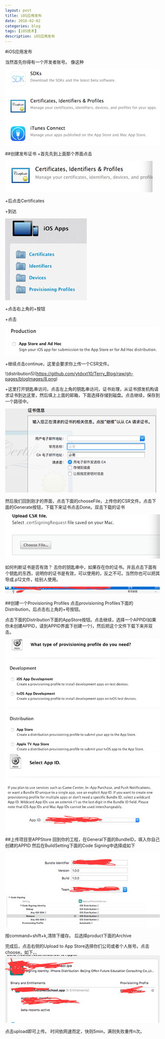 ```yaml
---
layout: post
title: iOS应用发布
date: 2016-02-02
categories: blog
tags: [iOS技术]
description: iOS应用发布
---
```

#iOS应用发布

当然首先你得有一个开发者账号。
像这种

![](https://github.com/ytdxxt10/Terry_Blog/raw/gh-pages/blogImages/three.jpg)


##创建发布证书
+首先先到上面那个界面点击

![distribution2](https://github.com/ytdxxt10/Terry_Blog/raw/gh-pages/blogImages/4.png)

+后点击Certificates

+到达

![distribution3](https://github.com/ytdxxt10/Terry_Blog/raw/gh-pages/blogImages/5.png)

+点击右上角的+按钮

+点击

![distribution4](https://github.com/ytdxxt10/Terry_Blog/raw/gh-pages/blogImages/7.png)

+继续点击continue，这里会要求你上传一个CSR文件。

!(distribution5)(https://github.com/ytdxxt10/Terry_Blog/raw/gh-pages/blogImages/8.png)

+这里打开钥匙串访问，点击左上角的钥匙串访问，证书处理，从证书颁发机构请求证书到达这里，然后填上上面的邮箱，下面选择存储到磁盘。点击继续，保存到一个路径中。

![distribution6](https://github.com/ytdxxt10/Terry_Blog/raw/gh-pages/blogImages/9.png)

然后我们回到刚才的界面，点击下面的chooseFile，上传你的CSR文件。点击下面的Generate按钮，下载下来证书点击Done。双击下载的证书

![distribution7](https://github.com/ytdxxt10/Terry_Blog/raw/gh-pages/blogImages/10.png)

如何判断证书是否有效？
去你的钥匙串中，如果存在你的证书。并且点击下面有个钥匙的东西，说明你的证书是有效，可以使用的，反之不可。当然你也可以把其导成.p12文件，给别人使用。

![distribution8](https://github.com/ytdxxt10/Terry_Blog/raw/gh-pages/blogImages/11.png)

##创建一个Provisioning Profiles
点击provisioning Profiles下面的Distribution，后点击右上角的+号按钮。

点击下面的Distribution下面的AppStore按钮。点击继续，选择一个APPID(如果你未创建APPID，请到APPID界面下创建一个)，然后把这个文件下载下来并双击。

![distribution9](https://github.com/ytdxxt10/Terry_Blog/raw/gh-pages/blogImages/12.png)
![distribution10](https://github.com/ytdxxt10/Terry_Blog/raw/gh-pages/blogImages/13.png)

##上传项目至APPStore
回到你的工程，在General下面的BundleID，填入你自己创建的APPID
然后在BuildSetting下面的Code Signing中选择成如下

![distribution11](https://github.com/ytdxxt10/Terry_Blog/raw/gh-pages/blogImages/14.png)
![distribution12](https://github.com/ytdxxt10/Terry_Blog/raw/gh-pages/blogImages/15.png)

按command+shift+k,清除下缓存。
后选择product下面的Archive

完成后，点击右侧的Upload to App Store选择你们公司或者个人账号。点击choose，如下，、
![distribution12](https://github.com/ytdxxt10/Terry_Blog/raw/gh-pages/blogImages/enterprise1.png)

点击upload即可上传。
时间依网速而定，快则5min，满则失败重传n次。
